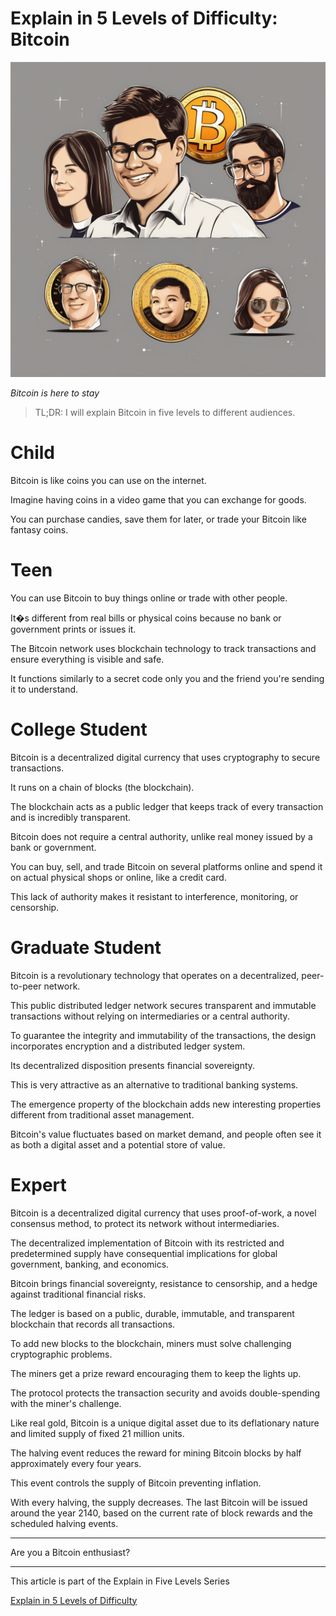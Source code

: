 # Explain in 5 Levels of Difficulty: Bitcoin
            
![Explain in 5 Levels of Difficulty: Bitcoin](Explain%20in%205%20Levels%20of%20Difficulty%20Bitcoin.png)

*Bitcoin is here to stay*

> TL;DR: I will explain Bitcoin in five levels to different audiences.

# Child

Bitcoin is like coins you can use on the internet.

Imagine having coins in a video game that you can exchange for goods.

You can purchase candies, save them for later, or trade your Bitcoin like fantasy coins.

# Teen

You can use Bitcoin to buy things online or trade with other people.

It�s different from real bills or physical coins because no bank or government prints or issues it.

The Bitcoin network uses blockchain technology to track transactions and ensure everything is visible and safe.

It functions similarly to a secret code only you and the friend you're sending it to understand.

# College Student

Bitcoin is a decentralized digital currency that uses cryptography to secure transactions. 

It runs on a chain of blocks (the blockchain).

The blockchain acts as a public ledger that keeps track of every transaction and is incredibly transparent.

Bitcoin does not require a central authority, unlike real money issued by a bank or government.

You can buy, sell, and trade Bitcoin on several platforms online and spend it on actual physical shops or online, like a credit card.

This lack of authority makes it resistant to interference, monitoring, or censorship. 

# Graduate Student

Bitcoin is a revolutionary technology that operates on a decentralized, peer-to-peer network.

This public distributed ledger network secures transparent and immutable transactions without relying on intermediaries or a central authority.

To guarantee the integrity and immutability of the transactions, the design incorporates encryption and a distributed ledger system.

Its decentralized disposition presents financial sovereignty.

This is very attractive as an alternative to traditional banking systems. 

The emergence property of the blockchain adds new interesting properties different from traditional asset management.

Bitcoin's value fluctuates based on market demand, and people often see it as both a digital asset and a potential store of value.

# Expert

Bitcoin is a decentralized digital currency that uses proof-of-work, a novel consensus method, to protect its network without intermediaries.

The decentralized implementation of Bitcoin with its restricted and predetermined supply have consequential implications for global government, banking, and economics.

Bitcoin brings financial sovereignty, resistance to censorship, and a hedge against traditional financial risks. 

The ledger is based on a public, durable, immutable, and transparent blockchain that records all transactions. 

To add new blocks to the blockchain, miners must solve challenging cryptographic problems.

The miners get a prize reward encouraging them to keep the lights up.

The protocol protects the transaction security and avoids double-spending with the miner's challenge.   

Like real gold, Bitcoin is a unique digital asset due to its deflationary nature and limited supply of fixed 21 million units.

The halving event reduces the reward for mining Bitcoin blocks by half approximately every four years.

This event controls the supply of Bitcoin preventing inflation.

With every halving, the supply decreases. The last Bitcoin will be issued around the year 2140, based on the current rate of block rewards and the scheduled halving events.

* * * 

Are you a Bitcoin enthusiast?

* * *

This article is part of the Explain in Five Levels Series

[Explain in 5 Levels of Difficulty](https://github.com/mcsee/Software-Design-Articles/tree/main/Articles/Explain%20in%205%20Levels/Explain%20in%205%20Levels%20of%20Difficulty/readme.md)
